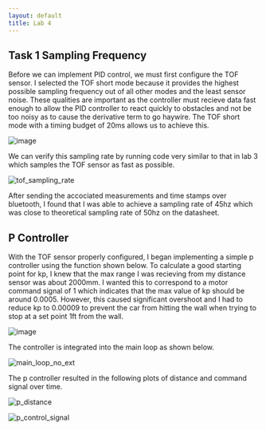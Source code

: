 ```yaml
---
layout: default
title: Lab 4
---
```

## Task 1 Sampling Frequency
Before we can implement PID control, we must first configure the TOF sensor. I selected the TOF short mode because it provides the highest possible sampling frequency out of all other modes and the least sensor noise. These qualities are important as the controller must recieve data fast enough to allow the PID controller to react quickly to obstacles and not be too noisy as to cause the derivative term to go haywire. The TOF short mode with a timing budget of 20ms allows us to achieve this. 

![image](https://github.com/user-attachments/assets/05240319-8f96-4494-b6ff-21d1a933eb67)

We can verify this sampling rate by running code very similar to that in lab 3 which samples the TOF sensor as fast as possible.

![tof_sampling_rate](https://github.com/user-attachments/assets/13315dce-bba4-44cf-abe3-0d69fe946848)

After sending the accociated measurements and time stamps over bluetooth, I found that I was able to achieve a sampling rate of 45hz which was close to theoretical sampling rate of 50hz on the datasheet. 

## P Controller
With the TOF sensor properly configured, I began implementing a simple p controller using the function shown below. To calculate a good starting point for kp, I knew that the max range I was recieving from my distance sensor was about 2000mm. I wanted this to correspond to a motor command signal of 1 which indicates that the max value of kp should be around 0.0005. However, this caused significant overshoot and I had to reduce kp to 0.00009 to prevent the car from hitting the wall when trying to stop at a set point 1ft from the wall.

![image](https://github.com/user-attachments/assets/10f8885f-32ad-451c-b7e8-f2f17cb77540)

The controller is integrated into the main loop as shown below.

![main_loop_no_ext](https://github.com/user-attachments/assets/7d952f51-b872-47b3-ba76-0df54ba3a616)

The p controller resulted in the following plots of distance and command signal over time.

![p_distance](https://github.com/user-attachments/assets/3c93a671-8366-410f-8116-e8621fcfe27e)

![p_control_signal](https://github.com/user-attachments/assets/fbd9766e-195d-47a9-983c-89ef04a48a80)










